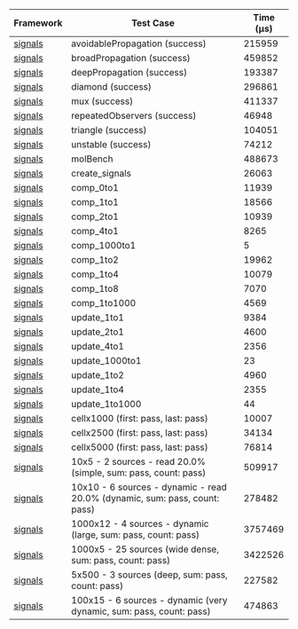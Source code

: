 | Framework | Test Case | Time (μs) |
| --- | --- | --- |
| [signals](https://github.com/rodydavis/signals.dart) | avoidablePropagation (success) | 215959 |
| [signals](https://github.com/rodydavis/signals.dart) | broadPropagation (success) | 459852 |
| [signals](https://github.com/rodydavis/signals.dart) | deepPropagation (success) | 193387 |
| [signals](https://github.com/rodydavis/signals.dart) | diamond (success) | 296861 |
| [signals](https://github.com/rodydavis/signals.dart) | mux (success) | 411337 |
| [signals](https://github.com/rodydavis/signals.dart) | repeatedObservers (success) | 46948 |
| [signals](https://github.com/rodydavis/signals.dart) | triangle (success) | 104051 |
| [signals](https://github.com/rodydavis/signals.dart) | unstable (success) | 74212 |
| [signals](https://github.com/rodydavis/signals.dart) | molBench | 488673 |
| [signals](https://github.com/rodydavis/signals.dart) | create_signals | 26063 |
| [signals](https://github.com/rodydavis/signals.dart) | comp_0to1 | 11939 |
| [signals](https://github.com/rodydavis/signals.dart) | comp_1to1 | 18566 |
| [signals](https://github.com/rodydavis/signals.dart) | comp_2to1 | 10939 |
| [signals](https://github.com/rodydavis/signals.dart) | comp_4to1 | 8265 |
| [signals](https://github.com/rodydavis/signals.dart) | comp_1000to1 | 5 |
| [signals](https://github.com/rodydavis/signals.dart) | comp_1to2 | 19962 |
| [signals](https://github.com/rodydavis/signals.dart) | comp_1to4 | 10079 |
| [signals](https://github.com/rodydavis/signals.dart) | comp_1to8 | 7070 |
| [signals](https://github.com/rodydavis/signals.dart) | comp_1to1000 | 4569 |
| [signals](https://github.com/rodydavis/signals.dart) | update_1to1 | 9384 |
| [signals](https://github.com/rodydavis/signals.dart) | update_2to1 | 4600 |
| [signals](https://github.com/rodydavis/signals.dart) | update_4to1 | 2356 |
| [signals](https://github.com/rodydavis/signals.dart) | update_1000to1 | 23 |
| [signals](https://github.com/rodydavis/signals.dart) | update_1to2 | 4960 |
| [signals](https://github.com/rodydavis/signals.dart) | update_1to4 | 2355 |
| [signals](https://github.com/rodydavis/signals.dart) | update_1to1000 | 44 |
| [signals](https://github.com/rodydavis/signals.dart) | cellx1000 (first: pass, last: pass) | 10007 |
| [signals](https://github.com/rodydavis/signals.dart) | cellx2500 (first: pass, last: pass) | 34134 |
| [signals](https://github.com/rodydavis/signals.dart) | cellx5000 (first: pass, last: pass) | 76814 |
| [signals](https://github.com/rodydavis/signals.dart) | 10x5 - 2 sources - read 20.0% (simple, sum: pass, count: pass) | 509917 |
| [signals](https://github.com/rodydavis/signals.dart) | 10x10 - 6 sources - dynamic - read 20.0% (dynamic, sum: pass, count: pass) | 278482 |
| [signals](https://github.com/rodydavis/signals.dart) | 1000x12 - 4 sources - dynamic (large, sum: pass, count: pass) | 3757469 |
| [signals](https://github.com/rodydavis/signals.dart) | 1000x5 - 25 sources (wide dense, sum: pass, count: pass) | 3422526 |
| [signals](https://github.com/rodydavis/signals.dart) | 5x500 - 3 sources (deep, sum: pass, count: pass) | 227582 |
| [signals](https://github.com/rodydavis/signals.dart) | 100x15 - 6 sources - dynamic (very dynamic, sum: pass, count: pass) | 474863 |
